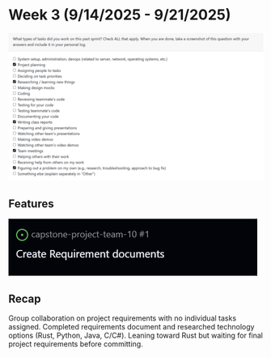 # Week 3 (9/14/2025 - 9/21/2025)

![Week 3 Tasks](Week1Tasks.png)

## Features

![Week 3 Kanban](Week1KanBan.png)

## Recap

Group collaboration on project requirements with no individual tasks assigned. Completed requirements document and researched technology options (Rust, Python, Java, C/C#). Leaning toward Rust but waiting for final project requirements before committing.